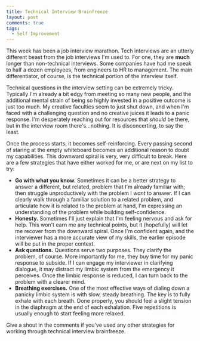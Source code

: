 ```yaml
---
title: Technical Interview Brainfreeze
layout: post
comments: true
tags:
  - Self Improvement
---
```

This week has been a job interview marathon. Tech interviews are an utterly different beast from the job interviews I'm used to. For one, they are **much** longer than non-technical interviews. Some companies have had me speak to half a dozen employees, from engineers to HR to management. The main differentiator, of course, is the technical portion of the interview itself.

Technical questions in the interview setting can be extremely tricky. Typically I'm already a bit edgy from meeting so many new people, and the additional mental strain of being so highly invested in a positive outcome is just too much. My creative faculties seem to just shut down, and when I'm faced with a challenging question and no creative juices it leads to a panic response. I'm desperately reaching out for resources that *should* be there, but in the interview room there's...nothing. It is disconcerting, to say the least.

Once the process starts, it becomes self-reinforcing. Every passing second of staring at the empty whiteboard becomes an additional reason to doubt my capabilities. This downward spiral is very, very difficult to break. Here are a few strategies that have either worked for me, or are next on my list to try:

*   **Go with what you know.** Sometimes it can be a better strategy to answer a different, but related, problem that I'm already familiar with; then struggle unproductively with the problem I *want* to answer. If I can clearly walk through a familiar solution to a related problem, and articulate how it is related to the problem at hand, I'm expressing an understanding of the problem while building self-confidence.
*   **Honesty.** Sometimes I'll just explain that I'm feeling nervous and ask for help. This won't earn me any technical points, but it (hopefully) will let me recover from the downward spiral. Once I'm confident again, and the interviewer has a more accurate view of my skills, the earlier episode will be put in the proper context.
*   **Ask questions.** Questions serve two purposes. They clarify the problem, of course. More importantly for me, they buy time for my panic response to subside. If I can engage my interviewer in clarifying dialogue, it may distract my limbic system from the emergency it perceives. Once the limbic response is reduced, I can turn back to the problem with a clearer mind.
*   **Breathing exercises.** One of the most effective ways of dialing down a panicky limbic system is with slow, steady breathing. The key is to fully exhale with each breath. Done properly, you should feel a slight tension in the diaphragm at the end of each exhalation. Five repetitions is usually enough to start feeling more relaxed.

Give a shout in the comments if you've used any other strategies for working through technical interview brainfreeze.
